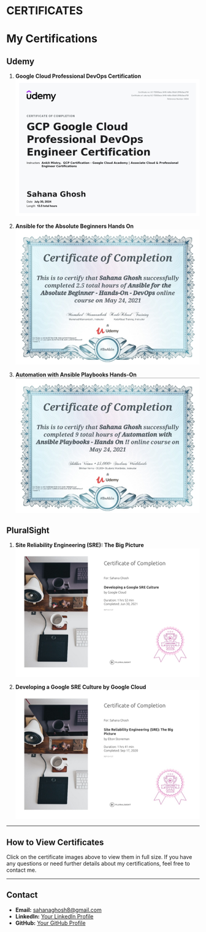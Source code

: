 # CERTIFICATES
# My Certifications

## Udemy

1.  **Google Cloud Professional DevOps Certification**
   ![Certificate](https://github.com/saghosh8/CERTIFICATES/blob/main/Google%20Cloud%20Professional%20Cloud%20DevOps%20Engineer%20Certification.jpg)

2. **Ansible for the Absolute Beginners Hands On**
   ![Certificate](https://github.com/saghosh8/CERTIFICATES/blob/main/Ansible%20for%20the%20Absolute%20Beginners%20Hands%20On.jpg)

3. **Automation with Ansible Playbooks Hands-On**
   ![Certificate](https://github.com/saghosh8/CERTIFICATES/blob/main/Automation%20with%20Ansible%20Playbooks.jpg)

## PluralSight

1. **Site Reliability Engineering (SRE): The Big Picture**
   ![Certificate](https://github.com/saghosh8/CERTIFICATES/blob/main/Google%20SRE%20Culture%20%20By%20Google%20Cloud%20Certificate.jpg)

2. **Developing a Google SRE Culture by Google Cloud**
   ![Certificate](https://github.com/saghosh8/CERTIFICATES/blob/main/SRE%20THE%20BIG%20PICTURE.jpg)

---

## How to View Certificates

Click on the certificate images above to view them in full size. If you have any questions or need further details about my certifications, feel free to contact me.

---

## Contact

- **Email:** sahanaghosh8@gmail.com
- **LinkedIn:** [Your LinkedIn Profile](https://www.linkedin.com/in/ghoshsahana/)
- **GitHub:** [Your GitHub Profile](https://github.com/saghosh8/)

